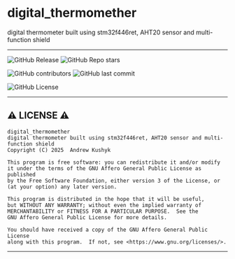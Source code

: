 # digital_thermomether
digital thermometer built using stm32f446ret, AHT20 sensor and multi-function shield

---

![GitHub Release](https://img.shields.io/github/v/release/git-user-cpp/digital_thermometer?style=flat-square&logo=github)
![GitHub Repo stars](https://img.shields.io/github/stars/git-user-cpp/digital_thermometer?style=flat-square&logo=github)

![GitHub contributors](https://img.shields.io/github/contributors-anon/git-user-cpp/digital_thermometer?style=flat-square&logo=github) ![GitHub last commit](https://img.shields.io/github/last-commit/git-user-cpp/digital_thermometer?style=flat-square&logo=github)

![GitHub License](https://img.shields.io/github/license/git-user-cpp/digital_thermometer?style=flat-square&logo=github)

---

## ⚠️ LICENSE ⚠️

    digital_thermomether
    digital thermometer built using stm32f446ret, AHT20 sensor and multi-function shield
    Copyright (C) 2025  Andrew Kushyk
   
    This program is free software: you can redistribute it and/or modify
    it under the terms of the GNU Affero General Public License as published
    by the Free Software Foundation, either version 3 of the License, or
    (at your option) any later version.
   
    This program is distributed in the hope that it will be useful,
    but WITHOUT ANY WARRANTY; without even the implied warranty of
    MERCHANTABILITY or FITNESS FOR A PARTICULAR PURPOSE.  See the
    GNU Affero General Public License for more details.
   
    You should have received a copy of the GNU Affero General Public License
    along with this program.  If not, see <https://www.gnu.org/licenses/>.

---
